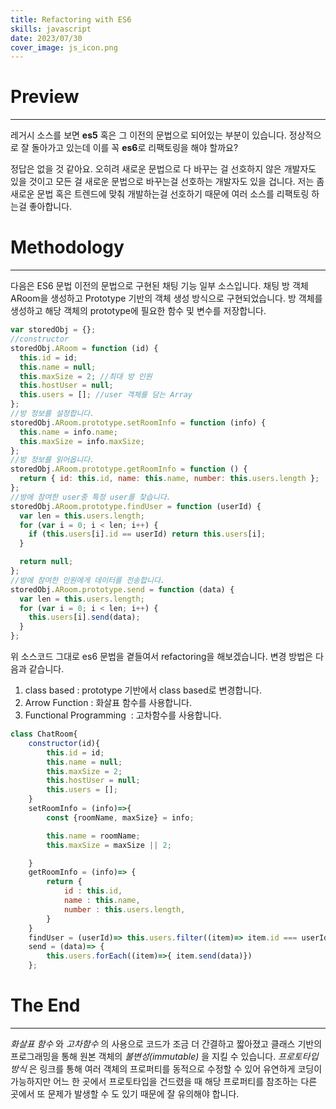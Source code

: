 ```yaml
---
title: Refactoring with ES6
skills: javascript
date: 2023/07/30
cover_image: js_icon.png
---
```


# **Preview**

---

레거시 소스를 보면 **es5** 혹은 그 이전의 문법으로 되어있는 부분이 있습니다.
정상적으로 잘 돌아가고 있는데 이를 꼭 **es6**로 리팩토링을 해야 할까요?

정답은 없을 것 같아요. 오히려 새로운 문법으로 다 바꾸는 걸 선호하지 않은 개발자도 있을 것이고 모든 걸 새로운 문법으로 바꾸는걸 선호하는 개발자도 있을 겁니다. 저는 좀 새로운 문법 혹은 트렌드에 맞춰 개발하는걸 선호하기 때문에 여러 소스를 리팩토링 하는걸 좋아합니다.

# Methodology

---

다음은 ES6 문법 이전의 문법으로 구현된 채팅 기능 일부 소스입니다. 채팅 방 객체 ARoom을 생성하고 Prototype 기반의 객체 생성 방식으로 구현되었습니다. 방 객체를 생성하고 해당 객체의 prototype에 필요한 함수 및 변수를 저장합니다.

```javascript
var storedObj = {};
//constructor
storedObj.ARoom = function (id) {
  this.id = id;
  this.name = null;
  this.maxSize = 2; //최대 방 인원
  this.hostUser = null;
  this.users = []; //user 객체를 담는 Array
};
//방 정보를 설정합니다.
storedObj.ARoom.prototype.setRoomInfo = function (info) {
  this.name = info.name;
  this.maxSize = info.maxSize;
};
//방 정보를 읽어옵니다.
storedObj.ARoom.prototype.getRoomInfo = function () {
  return { id: this.id, name: this.name, number: this.users.length };
};
//방에 참여한 user중 특정 user를 찾습니다.
storedObj.ARoom.prototype.findUser = function (userId) {
  var len = this.users.length;
  for (var i = 0; i < len; i++) {
    if (this.users[i].id == userId) return this.users[i];
  }

  return null;
};
//방에 참여한 인원에게 데이터를 전송합니다.
storedObj.ARoom.prototype.send = function (data) {
  var len = this.users.length;
  for (var i = 0; i < len; i++) {
    this.users[i].send(data);
  }
};
```

위 소스코드 그대로 es6 문법을 곁들여서 refactoring을 해보겠습니다. 변경 방법은 다음과 같습니다.

1. class based : prototype 기반에서 class based로 변경합니다.
2. Arrow Function : 화살표 함수를 사용합니다.
3. Functional Programming  : 고차함수를 사용합니다.

```javascript
class ChatRoom{
    constructor(id){
        this.id = id;
        this.name = null;
        this.maxSize = 2;
        this.hostUser = null;
        this.users = [];
    }
    setRoomInfo = (info)=>{
        const {roomName, maxSize} = info;

        this.name = roomName;
        this.maxSize = maxSize || 2;

    }
    getRoomInfo = (info)=> {
        return {
            id : this.id,
            name : this.name,
            number : this.users.length,
        }
    }
    findUser = (userId)=> this.users.filter((item)=> item.id === userId)[0] || null;
    send = (data)=> {
        this.users.forEach((item)=>{ item.send(data)})
    };
```

# The End

---

_화살표 함수_ 와 _고차함수_ 의 사용으로 코드가 조금 더 간결하고 짧아졌고
클래스 기반의 프로그래밍을 통해 원본 객체의 _불변성(immutable)_ 을 지킬 수 있습니다.
_프로토타입 방식_ 은 링크를 통해 여러 객체의 프로퍼티를 동적으로 수정할 수 있어 유연하게 코딩이 가능하지만
어느 한 곳에서 프로토타입을 건드렸을 때 해당 프로퍼티를 참조하는 다른 곳에서 또 문제가 발생할 수 도 있기 때문에 잘 유의해야 합니다.
